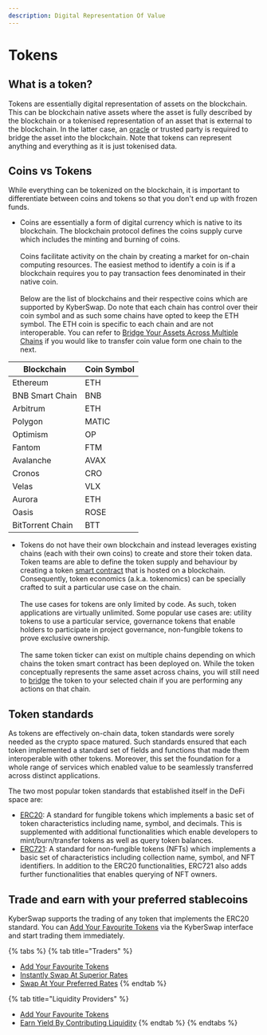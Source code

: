 ```yaml
---
description: Digital Representation Of Value
---
```


# Tokens

## What is a token?

Tokens are essentially digital representation of assets on the blockchain. This can be blockchain native assets where the asset is fully described by the blockchain or a tokenised representation of an asset that is external to the blockchain. In the latter case, an [oracle](https://ethereum.org/en/developers/docs/oracles/) or trusted party is required to bridge the asset into the blockchain. Note that tokens can represent anything and everything as it is just tokenised data.

## Coins vs Tokens

While everything can be tokenized on the blockchain, it is important to differentiate between coins and tokens so that you don't end up with frozen funds.

* Coins are essentially a form of digital currency which is native to its blockchain. The blockchain protocol defines the coins supply curve which includes the minting and burning of coins.\
  \
  Coins facilitate activity on the chain by creating a market for on-chain computing resources. The easiest method to identify a coin is if a blockchain requires you to pay transaction fees denominated in their native coin. \
  \
  Below are the list of blockchains and their respective coins which are supported by KyberSwap. Do note that each chain has control over their coin symbol and as such some chains have opted to keep the ETH symbol. The ETH coin is specific to each chain and are not interoperable. You can refer to [Bridge Your Assets Across Multiple Chains](broken-reference) if you would like to transfer coin value form one chain to the next.

| Blockchain       | Coin Symbol |
| ---------------- | ----------- |
| Ethereum         | ETH         |
| BNB Smart Chain  | BNB         |
| Arbitrum         | ETH         |
| Polygon          | MATIC       |
| Optimism         | OP          |
| Fantom           | FTM         |
| Avalanche        | AVAX        |
| Cronos           | CRO         |
| Velas            | VLX         |
| Aurora           | ETH         |
| Oasis            | ROSE        |
| BitTorrent Chain | BTT         |

* Tokens do not have their own blockchain and instead leverages existing chains (each with their own coins) to create and store their token data. Token teams are able to define the token supply and behaviour by creating a token [smart contract](https://ethereum.org/en/smart-contracts/) that is hosted on a blockchain. Consequently, token economics (a.k.a. tokenomics) can be specially crafted to suit a particular use case on the chain.\
  \
  The use cases for tokens are only limited by code. As such, token applications are virtually unlimited. Some popular use cases are: utility tokens to use a particular service, governance tokens that enable holders to participate in project governance, non-fungible tokens to prove exclusive ownership.\
  \
  The same token ticker can exist on multiple chains depending on which chains the token smart contract has been deployed on. While the token conceptually represents the same asset across chains, you will still need to [bridge](broken-reference) the token to your selected chain if you are performing any actions on that chain.

## Token standards

As tokens are effectively on-chain data, token standards were sorely needed as the crypto space matured. Such standards ensured that each token implemented a standard set of fields and functions that made them interoperable with other tokens. Moreover, this set the foundation for a whole range of services which enabled value to be seamlessly transferred across distinct applications.

The two most popular token standards that established itself in the DeFi space are:

* [ERC20](https://docs.openzeppelin.com/contracts/4.x/erc20): A standard for fungible tokens which implements a basic set of token characteristics including name, symbol, and decimals. This is supplemented with additional functionalities which enable developers to mint/burn/transfer tokens as well as query token balances.
* [ERC721](https://docs.openzeppelin.com/contracts/4.x/erc721): A standard for non-fungible tokens (NFTs) which implements a basic set of characteristics including collection name, symbol, and NFT identifiers. In addition to the ERC20 functionalities, ERC721 also adds further functionalities that enables querying of NFT owners.

## Trade and earn with your preferred stablecoins&#x20;

KyberSwap supports the trading of any token that implements the ERC20 standard. You can [Add Your Favourite Tokens](../../../kyberswap-solutions/kyberswap-interface/user-guides/add-your-favourite-tokens.md) via the KyberSwap interface and start trading them immediately.

{% tabs %}
{% tab title="Traders" %}
* [Add Your Favourite Tokens](../../../kyberswap-solutions/kyberswap-interface/user-guides/add-your-favourite-tokens.md)
* [Instantly Swap At Superior Rates](broken-reference)
* [Swap At Your Preferred Rates](../../../kyberswap-solutions/kyberswap-interface/user-guides/trade-at-your-preferred-rates.md)
{% endtab %}

{% tab title="Liquidity Providers" %}
* [Add Your Favourite Tokens](../../../kyberswap-solutions/kyberswap-interface/user-guides/add-your-favourite-tokens.md)
* [Earn Yield By Contributing Liquidity](../../../kyberswap-solutions/kyberswap-interface/user-guides/earn-yield-by-contributing-liquidity.md)
{% endtab %}
{% endtabs %}
